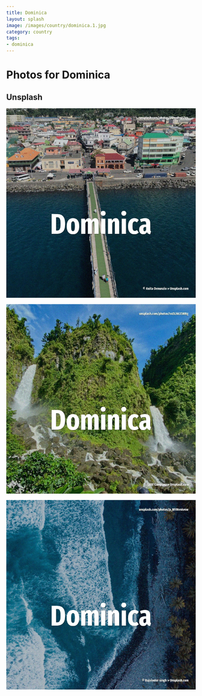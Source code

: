 ```yaml
---
title: Dominica
layout: splash
image: /images/country/dominica.1.jpg
category: country
tags:
- dominica
---
```

# Photos for Dominica

## Unsplash

![Dominica](/images/country/dominica.1.jpg)

![Dominica](/images/country/dominica.2.jpg)

![Dominica](/images/country/dominica.3.jpg)